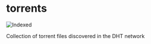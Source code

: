 torrents 
========
![Indexed](https://img.shields.io/badge/indexed-24259-blue)

Collection of torrent files discovered in the DHT network
